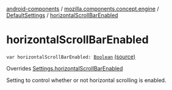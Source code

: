 [android-components](../../index.md) / [mozilla.components.concept.engine](../index.md) / [DefaultSettings](index.md) / [horizontalScrollBarEnabled](./horizontal-scroll-bar-enabled.md)

# horizontalScrollBarEnabled

`var horizontalScrollBarEnabled: `[`Boolean`](https://kotlinlang.org/api/latest/jvm/stdlib/kotlin/-boolean/index.html) [(source)](https://github.com/mozilla-mobile/android-components/blob/master/components/concept/engine/src/main/java/mozilla/components/concept/engine/Settings.kt#L163)

Overrides [Settings.horizontalScrollBarEnabled](../-settings/horizontal-scroll-bar-enabled.md)

Setting to control whether or not horizontal scrolling is enabled.

